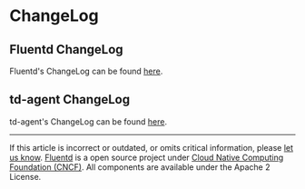 # ChangeLog


Fluentd ChangeLog
-----------------

Fluentd's ChangeLog can be found
[here](https://github.com/fluent/fluentd/blob/master/CHANGELOG.md).

td-agent ChangeLog
------------------

td-agent's ChangeLog can be found
[here](http://docs.treasuredata.com/articles/td-agent-changelog).


------------------------------------------------------------------------

If this article is incorrect or outdated, or omits critical information,
please [let us know](https://github.com/fluent/fluentd-docs/issues?state=open).
[Fluentd](http://www.fluentd.org/) is a open source project under [Cloud
Native Computing Foundation (CNCF)](https://cncf.io/). All components
are available under the Apache 2 License.
